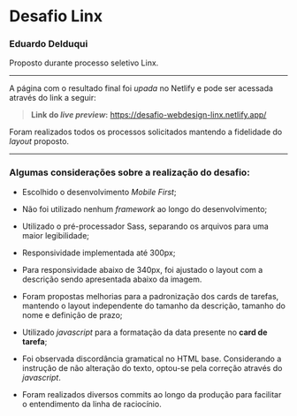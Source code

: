 # Desafio Linx
### Eduardo Delduqui

Proposto durante processo seletivo Linx.

---


A página com o resultado final foi *upada* no Netlify e pode ser acessada através do link a seguir:

>**Link do *live preview*:** https://desafio-webdesign-linx.netlify.app/


Foram realizados todos os processos solicitados mantendo a fidelidade do *layout* proposto.

---

<h3>Algumas considerações sobre a realização do desafio:</h3>

- Escolhido o desenvolvimento *Mobile First*;

- Não foi utilizado nenhum *framework* ao longo do desenvolvimento;

- Utilizado o pré-processador Sass, separando os arquivos para uma maior legibilidade;

- Responsividade implementada até 300px;

- Para responsividade abaixo de 340px, foi ajustado o layout com a descrição sendo apresentada abaixo da imagem.

- Foram propostas melhorias para a padronização dos cards de tarefas, mantendo o layout independente do tamanho da descrição, tamanho do nome e definição de prazo;

- Utilizado *javascript* para a formatação da data presente no **card de tarefa**;

- Foi observada discordância gramatical no HTML base. Considerando a instrução de não alteração do texto, optou-se pela correção através do *javascript*.

- Foram realizados diversos commits ao longo da produção para facilitar o entendimento da linha de raciocínio.